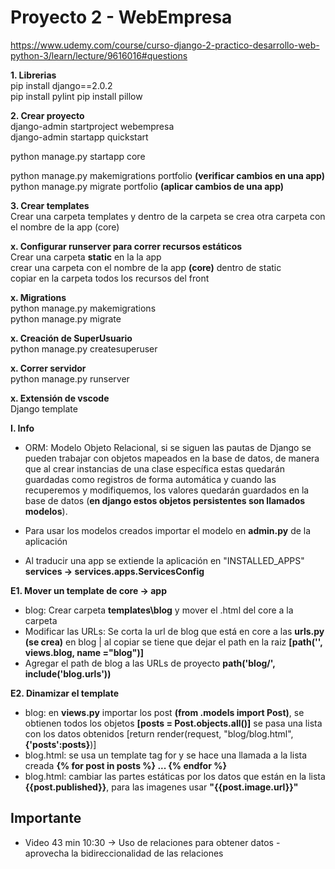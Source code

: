 # Proyecto 2 - WebEmpresa  
https://www.udemy.com/course/curso-django-2-practico-desarrollo-web-python-3/learn/lecture/9616016#questions

**1. Librerias**  
pip install django==2.0.2  
pip install pylint
pip install pillow

**2. Crear proyecto**  
django-admin startproject webempresa  
django-admin startapp quickstart   

python manage.py startapp core     
  
python manage.py makemigrations portfolio **(verificar cambios en una app)**  
python manage.py migrate portfolio **(aplicar cambios de una app)**  
    

**3. Crear templates**  
Crear una carpeta templates y dentro de la carpeta se crea otra carpeta con el nombre de la app (core)  


**x. Configurar runserver para correr recursos estáticos**  
Crear una carpeta **static** en la la app  
crear una carpeta con el nombre de la app **(core)** dentro de static  
copiar en la carpeta todos los recursos del front  

**x. Migrations**  
python manage.py makemigrations  
python manage.py migrate  

**x. Creación de SuperUsuario**  
python manage.py createsuperuser 

**x. Correr servidor**  
python manage.py runserver

**x. Extensión de vscode**  
Django template  
  
  
  
**I. Info**  
- ORM: Modelo Objeto Relacional, si se siguen las pautas de Django se pueden trabajar con objetos 
mapeados en la base de datos, de manera que al crear instancias de una clase específica estas quedarán guardadas 
como registros de forma automática y cuando las recuperemos y modifiquemos, los valores quedarán guardados en la 
base de datos (**en django estos objetos persistentes son llamados modelos**).   
  
- Para usar los modelos creados importar el modelo en **admin.py** de la aplicación  
  
- Al traducir una app se extiende la aplicación en "INSTALLED_APPS" **services ->  services.apps.ServicesConfig**  

**E1. Mover un template de core -> app**  
- blog: Crear carpeta **templates\blog**  y mover el .html del core a la carpeta  
- Modificar las URLs: Se corta la url de blog que está en core a las **urls.py (se crea)** en blog | al 
copiar se tiene que dejar el path en la raiz **[path('', views.blog, name ="blog")]**  
- Agregar el path de blog a las URLs de proyecto **path('blog/', include('blog.urls'))**  

**E2. Dinamizar el template**   
- blog: en **views.py** importar los post **(from .models import Post)**, se obtienen 
todos los objetos **[posts = Post.objects.all()]** se pasa una lista con los datos obtenidos [return render(request, "blog/blog.html",**{'posts':posts}**)]
- blog.html: se usa un template tag for y se hace una llamada a la lista creada **{% for post in posts %} ...   {% endfor %}**  
- blog.html: cambiar las partes estáticas por los datos que están en la lista  **{{post.published}}**, para las imagenes usar **"{{post.image.url}}"**  
  
## Importante
- Video 43 min 10:30 -> Uso de relaciones para obtener datos  - aprovecha la bidireccionalidad de las relaciones  
